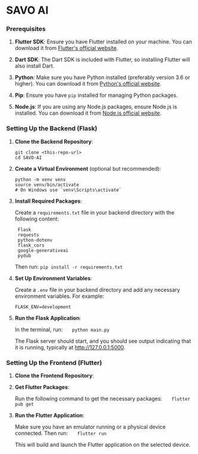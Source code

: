 # SAVO AI 

### Prerequisites

1. **Flutter SDK**: Ensure you have Flutter installed on your machine. You can download it from [Flutter's official website](https://flutter.dev/docs/get-started/install).

2. **Dart SDK**: The Dart SDK is included with Flutter, so installing Flutter will also install Dart.

3. **Python**: Make sure you have Python installed (preferably version 3.6 or higher). You can download it from [Python's official website](https://www.python.org/downloads/).

4. **Pip**: Ensure you have `pip` installed for managing Python packages.

5. **Node.js**: If you are using any Node.js packages, ensure Node.js is installed. You can download it from [Node.js official website](https://nodejs.org/).

### Setting Up the Backend (Flask)

1. **Clone the Backend Repository**:
   ```
   git clone <this-repo-url>
   cd SAVO-AI

2. **Create a Virtual Environment** (optional but recommended):
   ```
   python -m venv venv
   source venv/bin/activate  
   # On Windows use `venv\Scripts\activate`

3. **Install Required Packages**:

   Create a `requirements.txt` file in your backend directory with the following content:
   ```
    Flask
    requests 
    python-dotenv
    flask_cors
    google-generativeai
    pydub
    ```
    
    Then run:
    ```pip install -r requirements.txt```

4. **Set Up Environment Variables**:

   Create a `.env` file in your backend directory and add any necessary environment variables. For example:

    ```   
    FLASK_ENV=development

5. **Run the Flask Application**:

   In the terminal, run:
   ```   python main.py```

   The Flask server should start, and you should see output indicating that it is running, typically at http://127.0.0.1:5000.

### Setting Up the Frontend (Flutter)
1. **Clone the Frontend Repository**:

2. **Get Flutter Packages**:

   Run the following command to get the necessary packages: ```   flutter pub get```

3. **Run the Flutter Application**:

   Make sure you have an emulator running or a physical device connected. Then run: ```   flutter run```

   This will build and launch the Flutter application on the selected device.
   

